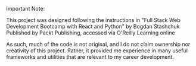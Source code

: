 Important Note:

This project was designed following the instructions in "Full Stack Web Development Bootcamp with React and Python" by Bogdan Stashchuk
Published by Packt Publishing, accessed via O'Reilly Learning online

As such, much of the code is not original, and I do not claim ownership nor creativity of this project.
Rather, it provided me experience in many useful frameworks and utilities that are relevant to my career development.
